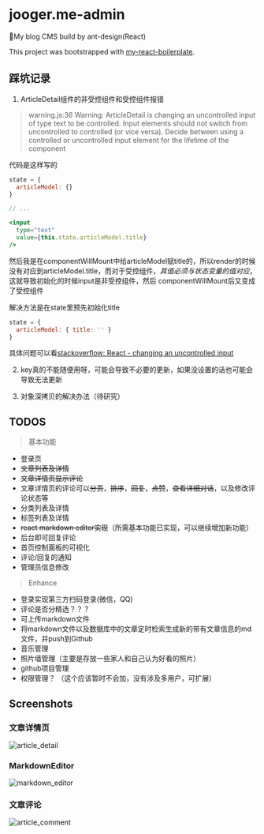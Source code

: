 # jooger.me-admin

🤜My blog CMS build by ant-design(React)

This project was bootstrapped with [my-react-boilerplate](https://github.com/jo0ger/my-react-boilerplate).

## 踩坑记录

1. ArticleDetail组件的非受控组件和受控组件报错

> warning.js:36 Warning: ArticleDetail is changing an uncontrolled input of type text to be controlled. Input elements should not switch from uncontrolled to controlled (or vice versa). Decide between using a controlled or uncontrolled input element for the lifetime of the component

代码是这样写的

``` jsx
state = {
  articleModel: {}
}

// ...

<input
  type="text"
  value={this.state.articleModel.title}
/>
```

然后我是在componentWillMount中给articleModel赋title的，所以render的时候没有对应到articleModel.title，而对于受控组件，*其值必须与状态变量的值对应*，这就导致初始化的时候input是非受控组件，然后
componentWillMount后又变成了受控组件

解决方法是在state里预先初始化title

``` jsx
state = {
  articleModel: { title: '' }
}
```

具体问题可以看[stackoverflow: React - changing an uncontrolled input](https://stackoverflow.com/questions/37427508/react-changing-an-uncontrolled-input)

2. key真的不能随便用呀，可能会导致不必要的更新，如果没设置的话也可能会导致无法更新

3. 对象深拷贝的解决办法（待研究）



## TODOS

> 基本功能

* 登录页
* ~~文章列表及详情~~
* ~~文章详情页显示评论~~
* 文章详情页的评论可以~~分页~~，~~排序~~，~~回复~~，~~点赞~~，~~查看详细对话~~，以及修改评论状态等
* 分类列表及详情
* 标签列表及详情
* ~~react markdown editor实现~~（所需基本功能已实现，可以继续增加新功能）
* 后台即可回复评论
* 首页控制面板的可视化
* 评论/回复的通知
* 管理员信息修改

> Enhance

* 登录实现第三方扫码登录(微信，QQ)
* 评论是否分精选？？？
* 可上传markdown文件
* 将markdown文件以及数据库中的文章定时检索生成新的带有文章信息的md文件，并push到Github
* 音乐管理
* 照片墙管理（主要是存放一些家人和自己认为好看的照片）
* github项目管理
* 权限管理？ （这个应该暂时不会加，没有涉及多用户，可扩展）

## Screenshots

### 文章详情页

![article_detail](https://raw.githubusercontent.com/jo0ger/jooger.me-admin/master/screenshots/article_detail.png)

### MarkdownEditor

![markdown_editor](https://raw.githubusercontent.com/jo0ger/jooger.me-admin/master/screenshots/markdown_editor.png)

### 文章评论

![article_comment](https://raw.githubusercontent.com/jo0ger/jooger.me-admin/master/screenshots/article_comment.png)
